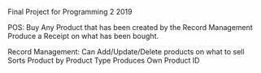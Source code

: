 Final Project for Programming 2 2019


POS:
Buy Any Product that has been created by the Record Management
Produce a Receipt on what has been bought.


Record Management:
Can Add/Update/Delete products on what to sell
Sorts Product by Product Type
Produces Own Product ID 
